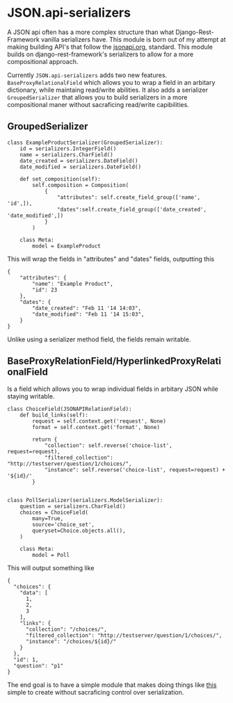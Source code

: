 # JSON.api-serializers

A JSON api often has a more complex structure than what Django-Rest-Framework vanilla serializers have. This module is born out of my attempt at making building API's that follow the [jsonapi.org](jsonapi.org), standard. This module builds on django-rest-framework's serializers to allow for a more compositional approach.

Currently `JSON.api-serializers` adds two new features. `BaseProxyRelationalField` which allows you to wrap a field in an arbitary dictionary, while maintaing read/write abilities. It also adds a serializer `GroupedSerializer` that allows you to build serializers in a more compositional maner without sacraficing read/write capibilities.

## GroupedSerializer

    class ExampleProductSerializer(GroupedSerializer):
        id = serializers.IntegerField()
        name = serializers.CharField()
        date_created = serializers.DateField()
        date_modified = serializers.DateField()
        
        def set_composition(self):
            self.composition = Composition(
                {
                    "attributes": self.create_field_group(['name', 'id',]),
                    "dates":self.create_field_group(['date_created', 'date_modified',])
                }
            )
        
        class Meta:
            model = ExampleProduct

This will wrap the fields in "attributes" and "dates" fields, outputting this

    {
        "attributes": {
            "name": "Example Product",
            "id": 23
        },
        "dates": {
            "date_created": "Feb 11 '14 14:03",
            "date_modified": "Feb 11 '14 15:03",
        }
    }

Unlike using a serializer method field, the fields remain writable.

## BaseProxyRelationField/HyperlinkedProxyRelationalField

Is a field which allows you to wrap individual fields in arbitary JSON while staying writable.

    class ChoiceField(JSONAPIRelationField):
        def build_links(self):
            request = self.context.get('request', None)
            format = self.context.get('format', None)

            return {
                "collection": self.reverse('choice-list', request=request),
                "filtered_collection": "http://testserver/question/1/choices/",
                "instance": self.reverse('choice-list', request=request) + '${id}/'
            }


    class PollSerializer(serializers.ModelSerializer):
        question = serializers.CharField()
        choices = ChoiceField(
            many=True,
            source='choice_set',
            queryset=Choice.objects.all(),
        )

        class Meta:
            model = Poll

This will output something like

    {
      "choices": {
        "data": [
          1,
          2,
          3
        ],
        "links": {
          "collection": "/choices/",
          "filtered_collection": "http://testserver/question/1/choices/",
          "instance": "/choices/${id}/"
        }
      },
      "id": 1,
      "question": "p1"
    }

The end goal is to have a simple module that makes doing things like [this](http://jsonapi.org/) simple to create without sacraficing control over serialization.
